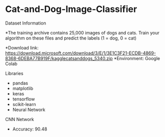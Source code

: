 # Cat-and-Dog-Image-Classifier


Dataset Information

*The training archive contains 25,000 images of dogs and cats. Train your algorithm on these files and predict the labels
(1 = dog, 0 = cat)

*Download link: https://download.microsoft.com/download/3/E/1/3E1C3F21-ECDB-4869-8368-6DEBA77B919F/kagglecatsanddogs_5340.zip
*Environment: Google Colab

Libraries

* pandas
* matplotlib
* keras
* tensorflow
* scikit-learn
* Neural Network


CNN Network

* Accuracy: 90.48
